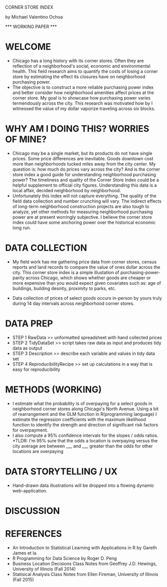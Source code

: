 CORNER STORE INDEX 

by Michael Valentino Ochoa


*** WORKING PAPER ***

# WELCOME

* Chicago has a long history with its corner stores.  Often they are reflection of a neighborhood's social, economic and environmental health. This field research aims to quantify the costs of losing a corner store by estimating the effect its closures have on neighborhood purchasing power. 
* The objective is to construct a more reliable purchasing power index and better consider how neighborhood amenities affect prices at the corner store.  My goal is to showcase how purchasing power varies termendously across the city. This research was motivated how by I witnessed the value of my dollar vaporize traveling across  six blocks.

# WHY AM I DOING THIS?  WORRIES OF MINE?

* Chicago may be a single market, but its products do not have single prices. Some price differences are inevitable.  Goods downtown cost more than neighborhoods tucked miles away from the city center. My question is: how much do prices vary across the city? And is the corner store index a good guide for understanding neighborhood purchasing power?  The timeliness and quality of the Corner Store Index could be a helpful supplement to official city figures.  Understanding this data is a local affair, decided neighborhood by neighborhood. 
* Unfortunately this index will not capture everything. The quality of the field data collection and number crunching will vary.  The indirect effects of long-term neighborhood construction projects are also tough to analyze, yet other methods for measuring neighborhood purchasing power are at present worringly subjective. I believe the corner store index could have some anchoring power over the historical economic long run.  

# DATA COLLECTION

* My field work has me gathering price data from corner stores, census reports and land records to compare the value of ones dollar across the city.  This corner store index is a simple illustation of purchasing-power-parity across Chicago, which shows whether goods are cheaper or more expensive than you would expect given covariates such as:  age of buildings, building desnity, proximity to parks, etc.

* Data collection of prices of select goods occurs in-person by yours truly during 14 day intervals across neighborhood corner stores.

# DATA PREP

* STEP 1 RawData >> unformatted spreadsheet with hand collected prices 
* STEP 2 TidyDataSet >> script takes raw data as input and produces tidy data as output
* STEP 3 Description >> describe each variable and values in tidy data set
* STEP 4 ReproducibilityRecipe >> set up calculations in a way that is easy for reproducibility

# METHODS (WORKING)

* I estimate what the probability is of overpaying for a select goods in neighborhood corner stores along Chicago's North Avenue.  Using a bit of rearrangement and the GLM function in R(programming language) I estimate the regression coefficients with the maximum likelihood function to identify the strength and direction of significant risk factors for overpayment. 
* I also compute a 95% confidence intervals for the slopes / odds ratios. 
*TLDR: I'm 95% sure that the odds a location is overpaying versus the city average are between ___ and ___ greater than the odds for other locations are overpaying

# DATA STORYTELLING / UX

* Hand-drawn data illustrations will be dropped into a flowing dynamic web-application.

# DISCUSSION

# REFERENCES

* An Introduction to Statistical Learning with Applications in R by Gareth James et la. 
* R Programming for Data Science by Roger D. Peng
* Business Location Decisions Class Notes from Geoffrey J.D. Hewings, University of Illinois (Fall 2014)
* Statisical Analysis Class Notes from Ellen Fireman, University of Illinois (Fall 2015)
